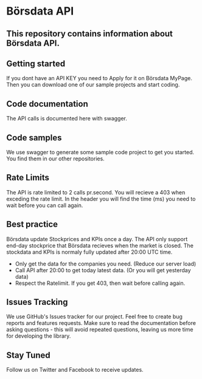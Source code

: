 # Börsdata API
## This repository contains information about Börsdata API. 
 
## Getting started
If you dont have an API KEY you need to Apply for it on Börsdata MyPage.
Then you can download one of our sample projects and start coding.

## Code documentation
The API calls is documented here with swagger.

## Code samples
We use swagger to generate some sample code project to get you started.
You find them in our other repositories.

## Rate Limits
The API is rate limited to 2 calls pr.second. 
You will recieve a 403 when exceding the rate limit. 
In the header you will find the time (ms) you need to wait before you can call again.

## Best practice
Börsdata update Stockprices and KPIs once a day.
The API only support end-day stockprice that Börsdata recieves when the market is closed. 
The stockdata and KPIs is normaly fully updated after 20:00 UTC time.
-	Only get the data for the companies you need. (Reduce our server load)
-	Call API after 20:00 to get today latest data. (Or you will get yesterday data)
-	Respect the Ratelimit. If you get 403, then wait before calling again.

## Issues Tracking
We use GitHub's Issues tracker for our project. Feel free to create bug reports and features requests. Make sure to read the documentation before asking questions - this will avoid repeated questions, leaving us more time for developing the library.

## Stay Tuned
Follow us on Twitter and Facebook to receive updates.
